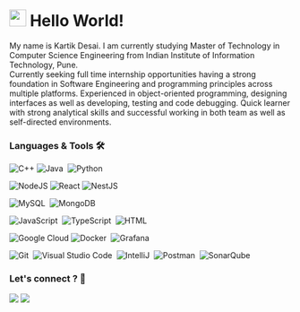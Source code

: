 <!--
**kartik-desai/kartik-desai** is a ✨ _special_ ✨ repository because its `README.md` (this file) appears on your GitHub profile.

Here are some ideas to get you started:

- 🔭 I’m currently working on ...
- 🌱 I’m currently learning ...
- 👯 I’m looking to collaborate on ...
- 🤔 I’m looking for help with ...
- 💬 Ask me about ...
- 📫 How to reach me: ...
- 😄 Pronouns: ...
- ⚡ Fun fact: ...
-->

<h1><img src="https://em-content.zobj.net/source/microsoft-teams/337/smiling-face-with-sunglasses_1f60e.png" width="30"/> Hello World! </h1>

My name is Kartik Desai. I am currently studying Master of Technology in Computer Science Engineering from Indian Institute of Information Technology, Pune.<br>
Currently seeking full time internship opportunities having a strong foundation in Software Engineering and programming principles across multiple platforms. Experienced in object-oriented programming, designing interfaces as well as developing, testing and code debugging. Quick learner with strong analytical skills and successful working in both team as well as self-directed environments.

### Languages & Tools 🛠

![C++](https://img.shields.io/badge/C++-%2300599C.svg?style=flat&logo=c%2B%2B&logoColor=white)
![Java](https://img.shields.io/badge/-Java-05122A?style=flat&logo=java)&nbsp;
![Python](https://img.shields.io/badge/-Python-05122A?style=flat&logo=python)&nbsp;

<!--
![scikit-learn](https://img.shields.io/badge/scikit--learn-%23F7931E.svg?style=flat&logo=scikit-learn&logoColor=white)
![NumPy](https://img.shields.io/badge/numpy-%23013243.svg?style=flat&logo=numpy&logoColor=white)
![TensorFlow](https://img.shields.io/badge/TensorFlow-%23FF6F00.svg?style=flat&logo=TensorFlow&logoColor=white)
-->
![NodeJS](https://img.shields.io/badge/NodeJS-%23080.svg?style=flat&logo=node.js&logoColor=white)
![React](https://img.shields.io/badge/React-%2320232a.svg?style=flat&logo=react&logoColor=%2361DAFB)
![NestJS](https://img.shields.io/badge/NestJS-%23000.svg?style=flat&logo=nestjs&logoColor=red)

![MySQL](https://img.shields.io/badge/-MySQL-05122A?style=flat&logo=mysql&logoColor=white)&nbsp;
![MongoDB](https://img.shields.io/badge/MongoDB-%23040.svg?style=flat&logo=mongodb&logoColor=green)

![JavaScript](https://img.shields.io/badge/-JavaScript-05122A?style=flat&logo=javascript)&nbsp;
![TypeScript](https://img.shields.io/badge/-TypeScript-05122A?style=flat&logo=typescript)&nbsp;
![HTML](https://img.shields.io/badge/-HTML-05122A?style=flat&logo=html5)&nbsp;

![Google Cloud](https://img.shields.io/badge/GoogleCloud-%234285F4.svg?style=flat&logo=google-cloud&logoColor=white)
![Docker](https://img.shields.io/badge/-Docker-05122A?style=flat&logo=docker)&nbsp;
![Grafana](https://img.shields.io/badge/-Grafana-05122A?style=flat&logo=Grafana)&nbsp;

![Git](https://img.shields.io/badge/-Git-05122A?style=flat&logo=git)&nbsp;
![Visual Studio Code](https://img.shields.io/badge/-Visual%20Studio%20Code-05122A?style=flat&logo=visual-studio-code&logoColor=007ACC)&nbsp;
![IntelliJ](https://img.shields.io/badge/-IntelliJ-05122A?style=flat&logo=jetbrains)&nbsp;
![Postman](https://img.shields.io/badge/-Postman-05122A?style=flat&logo=postman)&nbsp;
![SonarQube](https://img.shields.io/badge/SonarQube-%23000.svg?style=flat&logo=sonarqube&logoColor=blue)

### Let's connect ? 🤝

<p align="left">
<a style="height: 100%" href="https://www.linkedin.com/in/kartik-d"><img src="https://img.shields.io/badge/linkedin-%230077B5.svg?style=flat&logo=linkedin&logoColor=white"/></a>
<a style="height: 100%" href="mailto:desaikartik99@gmail.com"><img src="https://img.shields.io/badge/Gmail-D14836?style=flat&logo=gmail&logoColor=white"/></a>
</p>
